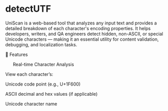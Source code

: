 # detectUTF
UniScan is a web-based tool that analyzes any input text and provides a detailed breakdown of each character's encoding properties. It helps developers, writers, and QA engineers detect hidden, non-ASCII, or special Unicode characters — making it an essential utility for content validation, debugging, and localization tasks.

🚀 Features
<ul>Real-time Character Analysis</ul>

View each character’s:

Unicode code point (e.g., U+1F600)

ASCII decimal and hex values (if applicable)

Unicode character name
